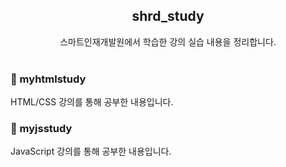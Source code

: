 <div align="center">
<h2>shrd_study</h2>
스마트인재개발원에서 학습한 강의 실습 내용을 정리합니다.
</div>
<br>
<h3>📕 myhtmlstudy</h3>
HTML/CSS 강의를 통해 공부한 내용입니다.<br>

<h3>📒 myjsstudy</h3>
JavaScript 강의를 통해 공부한 내용입니다.<br>


